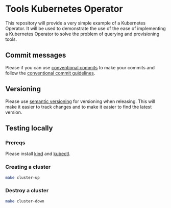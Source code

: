 # Tools Kubernetes Operator

This repository will provide a very simple example of a Kubernetes Operator. It will be used to demonstrate the use of the ease of implementing a Kubernetes Operator to solve the problem of querying and provisioning tools.

## Commit messages

Please if you can use [conventional commits](https://conventionalcommits.org/) to make your commits and follow the [conventional commit guidelines](https://conventionalcommits.org/en/v1.0.0/guidelines.html).

## Versioning

Please use [semantic versioning](https://semver.org/) for versioning when releasing. This will make it easier to track changes and to make it easier to find the latest version.

## Testing locally

### Prereqs

Please install [kind](https://kind.sigs.k8s.io/) and [kubectl](https://kubernetes.io/docs/reference/kubectl/).

### Creating a cluster

```bash
make cluster-up
```

### Destroy a cluster

```bash
make cluster-down
```